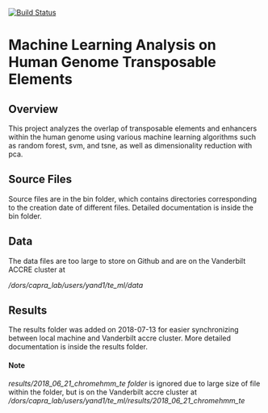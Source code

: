 [![Build Status](https://travis-ci.org/DanielY1783/te_ml.svg?branch=master)](https://travis-ci.org/DanielY1783/te_ml)

# Machine Learning Analysis on Human Genome Transposable Elements

## Overview
This project analyzes the overlap of transposable elements and enhancers within the human genome using various machine learning algorithms such as random forest, svm, and tsne, as well as dimensionality reduction with pca.

## Source Files
Source files are in the bin folder, which contains directories corresponding to the creation date of different files. Detailed documentation is inside the bin folder.

## Data
The data files are too large to store on Github and are on the Vanderbilt ACCRE cluster at

*/dors/capra_lab/users/yand1/te_ml/data*

## Results
The results folder was added on 2018-07-13 for easier synchronizing between local machine and Vanderbilt accre cluster. More detailed documentation is inside the results folder.

#### Note
*results/2018_06_21_chromehmm_te folder* 
is ignored due to large size of file within the folder, but is on the Vanderbilt accre cluster at 
*/dors/capra_lab/users/yand1/te_ml/results/2018_06_21_chromehmm_te*

